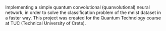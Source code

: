 Implementing a simple quantum convolutional (quanvolutional) neural network, in order to solve the classification problem of the mnist dataset in a faster way.
This project was created for the Quantum Technology course at TUC (Technical University of Crete).
